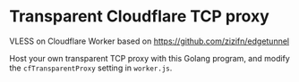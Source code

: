 # Transparent Cloudflare TCP proxy

VLESS on Cloudflare Worker based on https://github.com/zizifn/edgetunnel

Host your own transparent TCP proxy with this Golang program, and modify the
`cfTransparentProxy` setting in `worker.js`.
